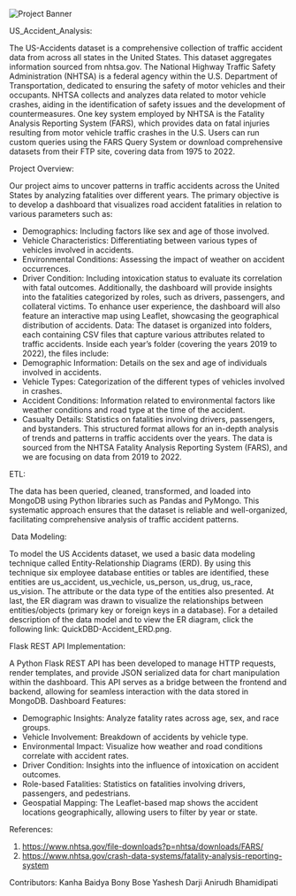 ![Project Banner](https://www.istockphoto.com/vector/vector-of-two-car-accident-top-view-of-vehicle-collision-on-blue-background-gm1151971103-312360883)

US_Accident_Analysis:

The US-Accidents dataset is a comprehensive collection of traffic accident data from across all states in the United States. This dataset aggregates information sourced from nhtsa.gov. The National Highway Traffic Safety Administration (NHTSA) is a federal agency within the U.S. Department of Transportation, dedicated to ensuring the safety of motor vehicles and their occupants. NHTSA collects and analyzes data related to motor vehicle crashes, aiding in the identification of safety issues and the development of countermeasures.
One key system employed by NHTSA is the Fatality Analysis Reporting System (FARS), which provides data on fatal injuries resulting from motor vehicle traffic crashes in the U.S. Users can run custom queries using the FARS Query System or download comprehensive datasets from their FTP site, covering data from 1975 to 2022.



Project Overview:

Our project aims to uncover patterns in traffic accidents across the United States by analyzing fatalities over different years. The primary objective is to develop a dashboard that visualizes road accident fatalities in relation to various parameters such as:
* Demographics: Including factors like sex and age of those involved.
* Vehicle Characteristics: Differentiating between various types of vehicles involved in accidents.
* Environmental Conditions: Assessing the impact of weather on accident occurrences.
* Driver Condition: Including intoxication status to evaluate its correlation with fatal outcomes.
Additionally, the dashboard will provide insights into the fatalities categorized by roles, such as drivers, passengers, and collateral victims. To enhance user experience, the dashboard will also feature an interactive map using Leaflet, showcasing the geographical distribution of accidents.
 Data:
The dataset is organized into folders, each containing CSV files that capture various attributes related to traffic accidents. Inside each year’s folder (covering the years 2019 to 2022), the files include:
* Demographic Information: Details on the sex and age of individuals involved in accidents.
* Vehicle Types: Categorization of the different types of vehicles involved in crashes.
* Accident Conditions: Information related to environmental factors like weather conditions and road type at the time of the accident.
* Casualty Details: Statistics on fatalities involving drivers, passengers, and bystanders.
This structured format allows for an in-depth analysis of trends and patterns in traffic accidents over the years. The data is sourced from the NHTSA Fatality Analysis Reporting System (FARS), and we are focusing on data from 2019 to 2022.

ETL:

The data has been queried, cleaned, transformed, and loaded into MongoDB using Python libraries such as Pandas and PyMongo. This systematic approach ensures that the dataset is reliable and well-organized, facilitating comprehensive analysis of traffic accident patterns.



 Data Modeling:
 
To model the US Accidents dataset, we used a basic data modeling technique called Entity-Relationship Diagrams (ERD). By using this technique six employee database entities or tables are identified, these entities are us_accident, us_vechicle, us_person, us_drug, us_race, us_vision. The attribute or the data type of the entities also presented. At last, the ER diagram was drawn to visualize the relationships between entities/objects (primary key or foreign keys in a database). For a detailed description of the data model and to view the ER diagram, click the following link: QuickDBD-Accident_ERD.png.

Flask REST API Implementation:

A Python Flask REST API has been developed to manage HTTP requests, render templates, and provide JSON serialized data for chart manipulation within the dashboard. This API serves as a bridge between the frontend and backend, allowing for seamless interaction with the data stored in MongoDB.
Dashboard Features:
* Demographic Insights: Analyze fatality rates across age, sex, and race groups.
* Vehicle Involvement: Breakdown of accidents by vehicle type.
* Environmental Impact: Visualize how weather and road conditions correlate with accident rates.
* Driver Condition: Insights into the influence of intoxication on accident outcomes.
* Role-based Fatalities: Statistics on fatalities involving drivers, passengers, and pedestrians.
* Geospatial Mapping: The Leaflet-based map shows the accident locations geographically, allowing users to filter by year or state.

References:
   1. https://www.nhtsa.gov/file-downloads?p=nhtsa/downloads/FARS/
   2. https://www.nhtsa.gov/crash-data-systems/fatality-analysis-reporting-system

Contributors:
   Kanha Baidya
   Bony Bose
   Yashesh Darji
   Anirudh Bhamidipati

  









